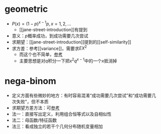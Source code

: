 # geometric
- $P(x)=(1-p)^{x-1}p, x=1,2,...$
  - [[jane-street-introduction]]有提到
- 意义：$p$概率成功，到成功需要几次尝试
- 求期望：[[jane-street-introduction]]提到的[[self-similarity]]
- 求方差：参考[[variance]]，需要求$EX^2$
  - 而这个也不简单，[参考](https://zhuanlan.zhihu.com/p/166653762)
  - 主要思想是对$q$积分一下把$x^2q^{x-1}$中的一个$x$抵消掉
# nega-binom
- 定义方面有些微妙的地方：有时容易混淆“成功需要几次尝试”和“成功需要几次失败”，但不本质
- 求期望方差方法：可[参考](https://zhuanlan.zhihu.com/p/166653762)
- 法一：直接写出定义，利用组合恒等式以及自相似性
- 法二：母函数/特征函数
- 法三：看成独立的若干个几何分布随机变量相加